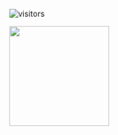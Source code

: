 ![visitors](https://visitor-badge.glitch.me/badge?page_id=${Schadre}.${103374729})

<img height="180em" src="!(https://github-readme-stats.vercel.app/api?username=Schadre&show_icons=true&theme=transparent)" />